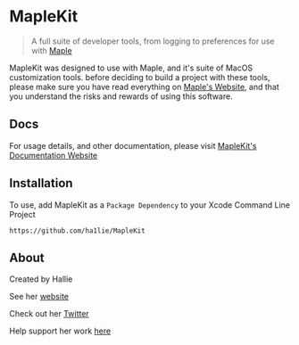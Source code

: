 # MapleKit

> A full suite of developer tools, from logging to preferences for use with [Maple](https://github.com/ha1lie/Maple)

MapleKit was designed to use with Maple, and it's suite of MacOS customization tools. before deciding to build a project with these tools, please make sure you have read everything on [Maple's Website](https://maple.halz.dev), and that you understand the risks and rewards of using this software. 

## Docs

For usage details, and other documentation, please visit [MapleKit's Documentation Website](https://maplekit.halz.dev)

## Installation

To use, add MapleKit as a `Package Dependency` to your Xcode Command Line Project

    https://github.com/ha1lie/MapleKit

## About

Created by Hallie

See her [website](https://hey.halz.dev)

Check out her [Twitter](https://twitter.com/h4l1ie)

Help support her work [here](https://DONATION)
